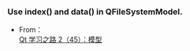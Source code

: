 ### Use index() and data() in QFileSystemModel.
* From：  
[Qt 学习之路 2（45）：模型](https://www.devbean.net/2013/02/qt-study-road-2-model/)
